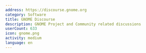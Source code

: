 ```yaml
---
address: https://discourse.gnome.org
category: Software
title: GNOME Discourse
description: GNOME Project and Community related discussions
userCount: 633
icon: gnome.png
activity: medium
language: en
---
```

